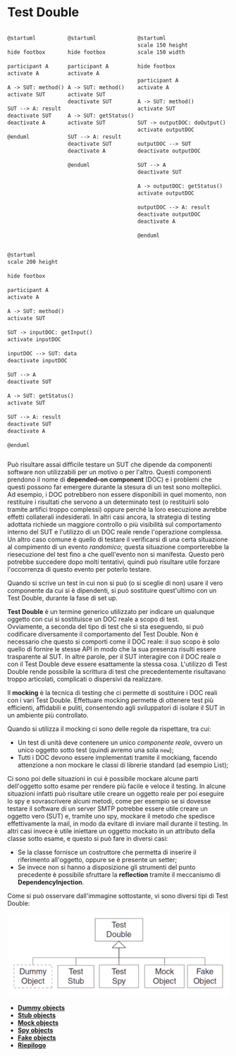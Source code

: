 <style>
td, tr, table {
   border: none!important;
}
.border tr {
   border-top: 1px solid black !important;
   border-bottom: 1px solid black !important;
   font-size: 0.9em !important;
}
.border td{
   padding: 5px !important;
}
.row {
  display: flex;
  flex-direction: row;
  flex-wrap: wrap;
  width: 100%;
}

.column {
  display: flex;
  flex-direction: column;
  flex-basis: 0;
flex-shrink: 2!important;
  flex: 1;
}
.zoom img {
  width: 95%!important;
}
.zoom1 img {
  width: 60%!important;
}
</style>

# Test Double

<div class="row">
<div class="zoom1 column" markdown="1">

```plantuml
@startuml

hide footbox

participant A
activate A

A -> SUT: method()
activate SUT

SUT --> A: result
deactivate SUT
deactivate A

@enduml
```

</div>
<div class="column zoom1" markdown="1">

```plantuml
@startuml

hide footbox

participant A
activate A

A -> SUT: method()
activate SUT
deactivate SUT

A -> SUT: getStatus()
activate SUT

SUT --> A: result
deactivate SUT
deactivate A

@enduml
```

</div>
<div class="column zoom" markdown="1">

```plantuml
@startuml
scale 150 height
scale 150 width

hide footbox

participant A
activate A

A -> SUT: method()
activate SUT

SUT -> outputDOC: doOutput()
activate outputDOC

outputDOC --> SUT
deactivate outputDOC

SUT --> A
deactivate SUT

A -> outputDOC: getStatus()
activate outputDOC

outputDOC --> A: result
deactivate outputDOC
deactivate A

@enduml
```

</div>
<div class="column zoom" markdown="1" style="position: relative;">

```plantuml
@startuml
scale 200 height

hide footbox

participant A
activate A

A -> SUT: method()
activate SUT

SUT -> inputDOC: getInput()
activate inputDOC

inputDOC --> SUT: data
deactivate inputDOC

SUT --> A
deactivate SUT

A -> SUT: getStatus()
activate SUT

SUT --> A: result
deactivate SUT
deactivate A

@enduml
```

</div>
</div>

Può risultare assai difficile testare un SUT che dipende da componenti software non utilizzabili per un motivo o per l'altro.
Questi componenti prendono il nome di **depended-on component** (DOC) e i problemi che questi possono far emergere durante la stesura di un test sono molteplici.
Ad esempio, i DOC potrebbero non essere disponibili in quel momento, non restituire i risultati che servono a un determinato test (o restituirli solo tramite artifici troppo complessi) oppure perché la loro esecuzione avrebbe effetti collaterali indesiderati.
In altri casi ancora, la strategia di testing adottata richiede un maggiore controllo o più visibilità sul comportamento interno del SUT e l'utilizzo di un DOC reale rende l'operazione complessa. \
Un altro caso comune è quello di testare il verificarsi di una certa situazione al compimento di un evento _randomico_; questa situazione comporterebbe la riesecuzione del test fino a che quell'evento non si manifesta.
Questo però potrebbe succedere dopo molti tentativi, quindi può risultare utile forzare l'occorrenza di questo evento per poterlo testare.

Quando si scrive un test in cui non si può (o si sceglie di non) usare il vero componente da cui si è dipendenti, si può sostituire quest'ultimo con un Test Double, durante la fase di set up.

**Test Double** è un termine generico utilizzato per indicare un qualunque oggetto con cui si sostituisce un DOC reale a scopo di test.  
Ovviamente, a seconda del tipo di test che si sta eseguendo, si può codificare diversamente il comportamento del Test Double.
Non è necessario che questo si comporti come il DOC reale: il suo scopo è solo quello di fornire le stesse API in modo che la sua presenza risulti essere trasparente al SUT. 
In altre parole, per il SUT interagire con il DOC reale o con il Test Double deve essere esattamente la stessa cosa.
L'utilizzo di Test Double rende possibile la scrittura di test che precedentemente risultavano troppo articolati, complicati o dispersivi da realizzare.

Il **mocking** è la tecnica di testing che ci permette di sostituire i DOC reali con i vari Test Double.
Effettuare mocking permette di ottenere test più efficienti, affidabili e puliti, consentendo agli sviluppatori di isolare il SUT in un ambiente più controllato.

Quando si utilizza il mocking ci sono delle regole da rispettare, tra cui:
- Un test di unità deve contenere un unico _componente reale_, ovvero un unico oggetto sotto test (quindi avremo una sola `new`);
- Tutti i DOC devono essere implementati tramite il mockiang, facendo attenzione a non mockare le classi di librerie standard (ad esempio List);

Ci sono poi delle situazioni in cui è possibile mockare alcune parti dell'oggetto sotto esame per rendere più facile e veloce il testing.
In alcune situazioni infatti può risultare utile creare un oggetto reale per poi eseguire lo spy e sovrascrivere alcuni metodi, come per esempio se si dovesse testare il software di un server SMTP potrebbe essere utile creare un oggetto vero (SUT) e, tramite uno spy, mockare il metodo che spedisce effettivamente la mail, in modo da evitare di inviare mail durante il testing.
In altri casi invece è utile iniettare un oggetto mockato in un attributo della classe sotto esame, e questo si può fare in diversi casi:
- Se la classe fornisce un costruttore che permetta di inserire il riferimento all'oggetto, oppure se è presente un setter;
- Se invece non si hanno a disposizione gli strumenti del punto precedente è possibile sfruttare la __reflection__ tramite il meccanismo di __DependencyInjection__.

Come si può osservare dall'immagine sottostante, vi sono diversi tipi di Test Double:  

![Test doubles](/assets/10_test-doubles.png)

- [**Dummy objects**](./01_dummy-objects.md)
- [**Stub objects**](./02_stub-objects.md)
- [**Mock objects**](./03_mock-objects.md)
- [**Spy objects**](./04_spy-objects.md)
- [**Fake objects**](./05_fake-objects.md)
- [**Riepilogo**](./06_riepilogo.md)
